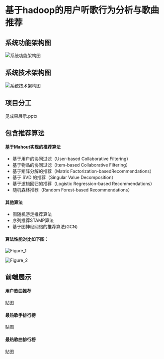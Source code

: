# 基于hadoop的用户听歌行为分析与歌曲推荐

## 系统功能架构图

![系统功能架构图](F:\研一上学习\周五上午大数据分析\系统功能架构图.png)

## 系统技术架构图

![系统技术架构图](F:\研一上学习\周五上午大数据分析\系统技术架构图.png)

## 项目分工

见成果展示.pptx

## 包含推荐算法

#### 基于Mahout实现的推荐算法

- 基于用户的协同过滤（User-based Collaborative Filtering）
- 基于物品的协同过滤（Item-based Collaborative Filtering）
- 基于矩阵分解的推荐（Matrix Factorization-basedRecommendations）
- 基于 SVD 的推荐（Singular Value Decomposition）
- 基于逻辑回归的推荐（Logistic Regression-based Recommendations）
- 随机森林推荐（Random Forest-based Recommendations）

#### 其他算法

- 图随机游走推荐算法
- 序列推荐STAMP算法
- 基于图神经网络的推荐算法(GCN)

#### 算法性能对比如下图：

![Figure_1](F:\研一上学习\周五上午大数据分析\Figure_1.png)

![Figure_2](F:\研一上学习\周五上午大数据分析\Figure_2.png)

## 前端展示

#### 用户歌曲推荐

贴图

#### 最热歌手排行榜

贴图

#### 最热歌曲排行榜

贴图



